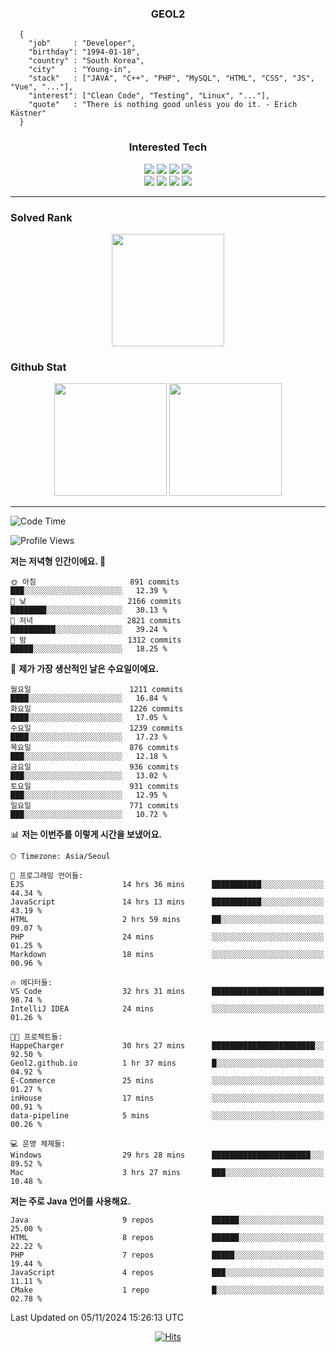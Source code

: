 <div align="center">

  ### GEOL2
</div>

```
  {
    "job"     : "Developer",
    "birthday": "1994-01-18",
    "country" : "South Korea",
    "city"    : "Young-in",
    "stack"   : ["JAVA", "C++", "PHP", "MySQL", "HTML", "CSS", "JS", "Vue", "..."],
    "interest": ["Clean Code", "Testing", "Linux", "..."], 
    "quote"   : "There is nothing good unless you do it. - Erich Kästner"
  }
  ```
  
<div align="center">
  
  ### Interested Tech
  
  <img src="https://img.shields.io/badge/CodeIgniter4-E34F26?style=flat-square&logo=codeigniter&logoColor=white">
    <img src="https://img.shields.io/badge/Laravel-F05340?style=flat-square&logo=Laravel&logoColor=white">
  <img src="https://img.shields.io/badge/SpringBoot-6DB33F?style=flat-square&logo=SpringBoot&logoColor=white">
  <img src="https://img.shields.io/badge/Express-000000?style=flat-square&logo=Express&logoColor=white">
  <br>
  <img src="https://img.shields.io/badge/Three.js-000000?style=flat-square&logo=Three.js&logoColor=white">
  <img src="https://img.shields.io/badge/JavaScript-F7DF1E?style=flat-square&logo=JavaScript&logoColor=black">
  <img src="https://img.shields.io/badge/TypeScript-007acc?style=flat-square&logo=TypeScript&logoColor=black">
  <img src="https://img.shields.io/badge/MySQL-4479A1?style=flat-square&logo=mysql&logoColor=white"><br>

</div>

------------

  ### Solved Rank
  
  <div align="center">
    <img height="180em" src="https://mazassumnida.wtf/api/v2/generate_badge?boj=geol2">
  </div>
  
  ### Github Stat 
  <div align="center">
    <img height="180em" src="https://github-readme-stats-git-masterrstaa-rickstaa.vercel.app/api?username=geol2&show_icons=true&theme=dark">
    <img height="180em" src="https://github-readme-stats-git-masterrstaa-rickstaa.vercel.app/api/top-langs/?username=geol2&show_icons=true&hide=css,scss,html&layout=compact&theme=dark&count_private=true&langs_count=8">
  </div>
  
------------

<!--START_SECTION:waka-->
![Code Time](http://img.shields.io/badge/Code%20Time-3%2C383%20hrs%2037%20mins-blue)

![Profile Views](http://img.shields.io/badge/Profile%20Views-18-blue)

**저는 저녁형 인간이에요. 🦉** 

```text
🌞 아침                     891 commits         ███░░░░░░░░░░░░░░░░░░░░░░   12.39 % 
🌆 낮　                     2166 commits        ████████░░░░░░░░░░░░░░░░░   30.13 % 
🌃 저녁                     2821 commits        ██████████░░░░░░░░░░░░░░░   39.24 % 
🌙 밤　                     1312 commits        █████░░░░░░░░░░░░░░░░░░░░   18.25 % 
```
📅 **제가 가장 생산적인 날은 수요일이에요.** 

```text
월요일                      1211 commits        ████░░░░░░░░░░░░░░░░░░░░░   16.84 % 
화요일                      1226 commits        ████░░░░░░░░░░░░░░░░░░░░░   17.05 % 
수요일                      1239 commits        ████░░░░░░░░░░░░░░░░░░░░░   17.23 % 
목요일                      876 commits         ███░░░░░░░░░░░░░░░░░░░░░░   12.18 % 
금요일                      936 commits         ███░░░░░░░░░░░░░░░░░░░░░░   13.02 % 
토요일                      931 commits         ███░░░░░░░░░░░░░░░░░░░░░░   12.95 % 
일요일                      771 commits         ███░░░░░░░░░░░░░░░░░░░░░░   10.72 % 
```


📊 **저는 이번주를 이렇게 시간을 보냈어요.** 

```text
🕑︎ Timezone: Asia/Seoul

💬 프로그래밍 언어들: 
EJS                      14 hrs 36 mins      ███████████░░░░░░░░░░░░░░   44.34 % 
JavaScript               14 hrs 13 mins      ███████████░░░░░░░░░░░░░░   43.19 % 
HTML                     2 hrs 59 mins       ██░░░░░░░░░░░░░░░░░░░░░░░   09.07 % 
PHP                      24 mins             ░░░░░░░░░░░░░░░░░░░░░░░░░   01.25 % 
Markdown                 18 mins             ░░░░░░░░░░░░░░░░░░░░░░░░░   00.96 % 

🔥 에디터들: 
VS Code                  32 hrs 31 mins      █████████████████████████   98.74 % 
IntelliJ IDEA            24 mins             ░░░░░░░░░░░░░░░░░░░░░░░░░   01.26 % 

🐱‍💻 프로젝트들: 
HappeCharger             30 hrs 27 mins      ███████████████████████░░   92.50 % 
Geol2.github.io          1 hr 37 mins        █░░░░░░░░░░░░░░░░░░░░░░░░   04.92 % 
E-Commerce               25 mins             ░░░░░░░░░░░░░░░░░░░░░░░░░   01.27 % 
inHouse                  17 mins             ░░░░░░░░░░░░░░░░░░░░░░░░░   00.91 % 
data-pipeline            5 mins              ░░░░░░░░░░░░░░░░░░░░░░░░░   00.26 % 

💻 운영 체제들: 
Windows                  29 hrs 28 mins      ██████████████████████░░░   89.52 % 
Mac                      3 hrs 27 mins       ███░░░░░░░░░░░░░░░░░░░░░░   10.48 % 
```

**저는 주로 Java 언어를 사용해요.** 

```text
Java                     9 repos             ██████░░░░░░░░░░░░░░░░░░░   25.00 % 
HTML                     8 repos             ██████░░░░░░░░░░░░░░░░░░░   22.22 % 
PHP                      7 repos             █████░░░░░░░░░░░░░░░░░░░░   19.44 % 
JavaScript               4 repos             ███░░░░░░░░░░░░░░░░░░░░░░   11.11 % 
CMake                    1 repo              █░░░░░░░░░░░░░░░░░░░░░░░░   02.78 % 
```




 Last Updated on 05/11/2024 15:26:13 UTC
<!--END_SECTION:waka-->

<div align="center">
  
  [![Hits](https://hits.seeyoufarm.com/api/count/incr/badge.svg?url=https%3A%2F%2Fgithub.com%2Fgeol2&count_bg=%2379C83D&title_bg=%23555555&icon=myspace.svg&icon_color=%23E7E7E7&title=hits&edge_flat=false)](https://hits.seeyoufarm.com)
  
</div>

<!--
**Geol2/Geol2** is a ✨ _special_ ✨ repository because its `README.md` (this file) appears on your GitHub profile.

Here are some ideas to get you started:
- 🔭 I’m currently working on ...
- 🌱 I’m currently learning ...
- 👯 I’m looking to collaborate on ...
- 🤔 I’m looking for help with ...
- 💬 Ask me about ...
- 📫 How to reach me: ...
- 😄 Pronouns: ...
- ⚡ Fun fact: ...
-->
